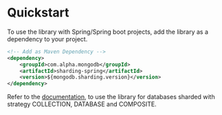 # Quickstart

To use the library with Spring/Spring boot projects, add the library as a dependency to your project.

```xml
<!-- Add as Maven Dependency -->
<dependency>
    <groupId>com.alpha.mongodb</groupId>
    <artifactId>sharding-spring</artifactId>
    <version>${mongodb.sharding.version}</version>
</dependency>
```

Refer to the [documentation](../Usage/collection_sharding.md), to use the library for databases sharded with strategy
COLLECTION, DATABASE and COMPOSITE.

